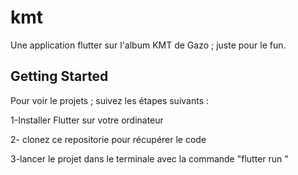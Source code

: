 # kmt

Une application flutter sur l'album KMT de Gazo ; juste pour le fun.

## Getting Started

Pour voir le projets ; suivez les étapes suivants :

1-Installer Flutter sur votre ordinateur 


2- clonez ce repositorie pour récupérer le code 


3-lancer le projet dans le terminale  avec la commande "flutter run "

